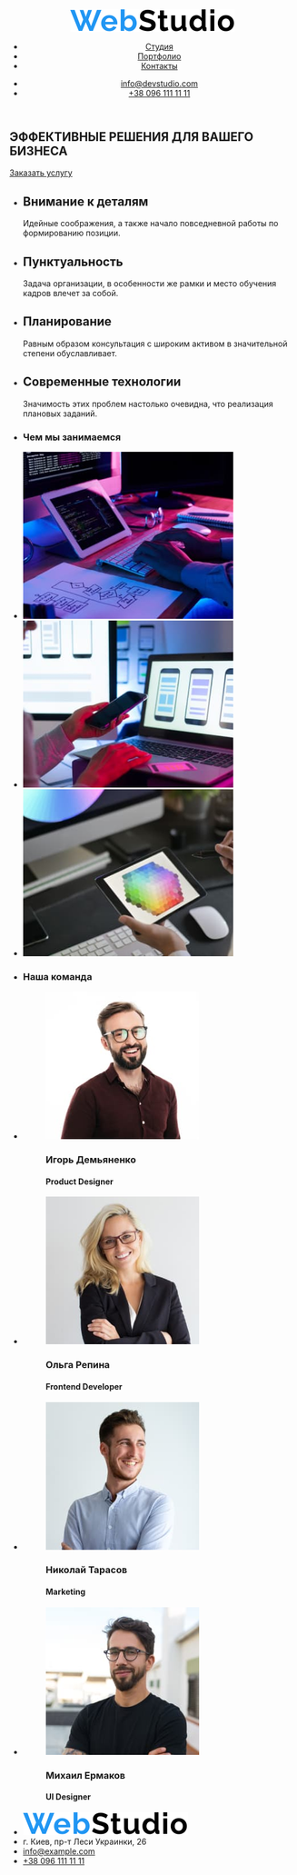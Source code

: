 <!DOCTYPE html>
<html lang="en">
<head>
    <meta charset="UTF-8">
    <meta http-equiv="X-UA-Compatible" content="IE=edge">
    <meta name="viewport" content="width=device-width, initial-scale=1.0">
    <title>Document</title>
</head>
<body>
    <!-- Шапка -->
  <header>
     <nav>   
          <a href="/"><img src="./images/WebStudio.svg" alt="WebStudio"></a>
        <ul>
          <li><a href="">Студия</a></li>
          <li><a href="">Портфолио</a></li>
          <li><a href="">Контакты</a></li>
        </ul>
        <ul>
          <li><a href="mailto:imfo@devstudio.com">info@devstudio.com</a></li>
          <li><a href="tel:+380961111111">+38 096 111 11 11</a></li>
        </ul>
      </nav>
    </header>
<main>
  <!-- Герой -->
  <section>
    <h1>ЭФФЕКТИВНЫЕ РЕШЕНИЯ ДЛЯ ВАШЕГО БИЗНЕСА</h1>
    <a href="">Заказать услугу</a>
  </section>
  <!-- Преимущества -->
  <section>
      <ul>
          <li>
              <h2>Внимание к деталям</h2>
              <p>Идейные соображения, а также начало повседневной работы по формированию позиции.</p>
          </li>
          <li>
              <h2>Пунктуальность</h2>
              <p>Задача организации, в особенности же рамки и место обучения кадров влечет за собой.</p>
          </li>
          <li>
              <h2>Планирование</h2>
              <p>Равным образом консультация с широким активом в значительной степени обуславливает.</p>
          </li>
          <li>
              <h2>Современные технологии</h2>
              <p>Значимость этих проблем настолько очевидна, что реализация плановых заданий.</p>
          </li>
      </ul>
  </section>
  <!-- Чем занимаются -->
  <section>
    <ul>
      <li>
              <h3>Чем мы занимаемся</h3></li>
      <li>
              <img src="./images/img.jpg" alt="WebStudio" width="370">
      </li>
      <li>
              <img src="./images/img(1).jpg" alt="WebStudio" width="370">
      </li>
      <li>
              <img src="./images/img(2).jpg" alt="WebStudio" width="370">
      </li>
    </ul>
  </section>
  <!-- Команда -->
  <section>
    <ul>
        <li>
            <h3>Наша команда</h3>
        </li>
        <li>
            <figure>
                <img src="./images/img(3).jpg" alt="WebStudio" width="270">
                <figcaption>
                    <h3>Игорь Демьяненко</h3>
                    <h4>Product Designer</h4>
                </figcaption>
            </figure>
        </li>
        <li>
            <figure>
                <img src="./images/img(4).jpg" alt="WebStudio" width="270">
                <figcaption>
                    <h3>Ольга Репина</h3>
                    <h4>Frontend Developer</h4>
                </figcaption>
            </figure>
        </li>
        <li>
            <figure>
                <img src="./images/img(5).jpg" alt="WebStudio" width="270">
                <figcaption>
                    <h3>Николай Тарасов</h3>
                    <h4>Marketing</h4>
                </figcaption>
            </figure>
        </li>
        <li>
            <figure>
                <img src="./images/img(6).jpg" alt="WebStudio" width="270">
                <figcaption>
                    <h3>Михаил Ермаков</h3>
                    <h4>UI Designer</h4>
                </figcaption>
            </figure>
        </li>
    </ul>
  </section> 
</main>
<!-- Футер -->
<footer>
    <ul>
      <li><a href="/"><img src="./images/WebStudio.svg" alt="WebStudio"></a>
      <li>г. Киев, пр-т Леси Украинки, 26</li>
      <li><a href= "mailto:info@example.com">info@example.com</a></li>
      <li><a href="tel:+380961111111">+38 096 111 11 11</a></li>
    </ul>
</footer>
</body>
</html>
